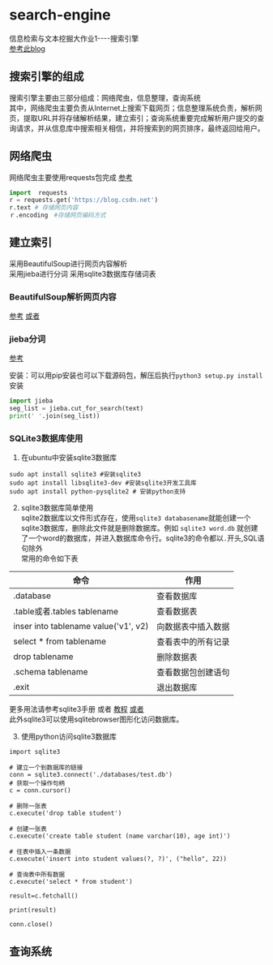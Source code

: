 # search-engine
信息检索与文本挖掘大作业1----搜索引擎  
[参考此blog](https://blog.csdn.net/ryinlovec/article/details/53547233)

## 搜索引擎的组成
搜索引擎主要由三部分组成：网络爬虫，信息整理，查询系统  
其中，网络爬虫主要负责从Internet上搜索下载网页；信息整理系统负责，解析网页，提取URL并将存储解析结果，建立索引；查询系统重要完成解析用户提交的查询请求，并从信息库中搜索相关相信，并将搜索到的网页排序，最终返回给用户。

## 网络爬虫  

网络爬虫主要使用requests包完成  [参考](http://docs.python-requests.org/zh_CN/latest/user/quickstart.html)  

```python
import  requests
r = requests.get('https://blog.csdn.net')
r.text # 存储网页内容
ｒ.encoding　#存储网页编码方式
```

## 建立索引

采用BeautifulSoup进行网页内容解析  
采用jieba进行分词
采用sqlite3数据库存储词表 

### BeautifulSoup解析网页内容  

[参考](https://www.crummy.com/software/BeautifulSoup/bs4/doc/index.zh.html) [或者](https://cuiqingcai.com/1319.html)  

### jieba分词

[参考](https://github.com/fxsjy/jieba)

安装：可以用pip安装也可以下载源码包，解压后执行`python3 setup.py install`安装  

```python
import jieba
seg_list = jieba.cut_for_search(text)
print(' '.join(seg_list))
```

### SQLite3数据库使用  
1. 在ubuntu中安装sqlite3数据库
```shell
sudo apt install sqlite3 #安装sqlite3
sudo apt install libsqlite3-dev #安装sqlite3开发工具库
sudo apt install python-pysqlite2 # 安装python支持
```

2. sqlite3数据库简单使用  
sqlite2数据库以文件形式存在，使用`sqlite3 databasename`就能创建一个sqlite3数据库，删除此文件就是删除数据库。例如 `sqlite3 word.db` 就创建了一个word的数据库，并进入数据库命令行。sqlite3的命令都以`.`开头,SQL语句除外    
常用的命令如下表  

|命令|作用|  
|-----|-----|
|.database|查看数据库|  
|.table或者.tables tablename|查看数据表|  
|inser into tablename value('v1', v2)|向数据表中插入数据|  
|select * from tablename| 查看表中的所有记录|  
|drop tablename|删除数据表|  
|.schema tablename|查看数据包创建语句|  
|.exit| 退出数据库|  

更多用法请参考sqlite3手册 或者 [教程](https://blog.csdn.net/ALDRIDGE1/article/details/17025529)  [或者](http://www.runoob.com/sqlite/sqlite-tutorial.html)  
此外sqlite3可以使用sqlitebrowser图形化访问数据库。  



3. 使用python访问sqlite3数据库  

```python3
import sqlite3

# 建立一个到数据库的链接
conn = sqlite3.connect('./databases/test.db')
# 获取一个操作句柄  
c = conn.cursor()

# 删除一张表
c.execute('drop table student')

# 创建一张表
c.execute('create table student (name varchar(10), age int)')

# 往表中插入一条数据
c.execute('insert into student values(?, ?)', ("hello", 22))

# 查询表中所有数据 
c.execute('select * from student')

result=c.fetchall()

print(result)

conn.close()
```


## 查询系统



